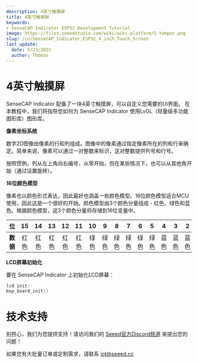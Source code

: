 ```yaml
---
description: 4英寸触摸屏
title: 4英寸触摸屏
keywords:
- SenseCAP Indicator ESP32 Development Tutorial
image: https://files.seeedstudio.com/wiki/wiki-platform/S-tempor.png
slug: /cn/SenseCAP_Indicator_ESP32_4_inch_Touch_Screen
last_update:
  date: 5/23/2023
  author: Thomas
---
```

# **4英寸触摸屏**

SenseCAP Indicator 配备了一块4英寸触摸屏，可以自定义您需要的UI界面。
在本教程中，我们将指导您如何为 SenseCAP Indicator 使用LvGL（轻量级多功能图形库）图形库。

**像素坐标系统**

数字2D图像由像素的行和列组成。图像中的像素通过指定像素所在的列和行来确定。简单来说，像素可以通过一对整数来标识，这对整数提供列号和行号。

按照惯例，列从左上角向右编号，从零开始，但在某些情况下，也可以从其他角开始（通过设置旋转）。

**16位颜色模型**

像素也以颜色形式表达，因此最好也涵盖一些颜色模型。16位颜色模型适合MCU使用，因此这是一个很好的开始。颜色模型由3个颜色分量组成 - 红色、绿色和蓝色。根据颜色模型，这3个颜色分量将存储到16位变量中。

| 位  | 15   | 14   | 13   | 12   | 11   | 10   | 9   | 8   | 7   | 6   | 5   | 4   | 3   | 2   | 1   | 0   |
| ---  | :-----: | :-----: | :-----: | :-----: | :-----: | :-----: | :-----: | :-----: | :-----: | :-----: | :-----: | :-----: | :-----: | :-----: | :-----: | :-----: |
| **数据** | 红色   | 红色   | 红色   | 红色   | 红色   | 绿色   | 绿色   | 绿色   | 绿色   | 绿色   | 绿色   | 蓝色   | 蓝色   | 蓝色   | 蓝色   | 蓝色   |

**LCD屏幕初始化**

要在 SenseCAP Indicator 上初始化LCD屏幕：

```c
lcd init:
bsp_board_init()
```

# **技术支持**

别担心，我们为您提供支持！请访问我们的 [Seeed官方Discord频道](https://discord.com/invite/QqMgVwHT3X) 来提出您的问题！

如果您有大批量订单或定制需求，请联系 iot@seeed.cc